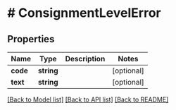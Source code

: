# # ConsignmentLevelError

## Properties

Name | Type | Description | Notes
------------ | ------------- | ------------- | -------------
**code** | **string** |  | [optional]
**text** | **string** |  | [optional]

[[Back to Model list]](../../README.md#models) [[Back to API list]](../../README.md#endpoints) [[Back to README]](../../README.md)
